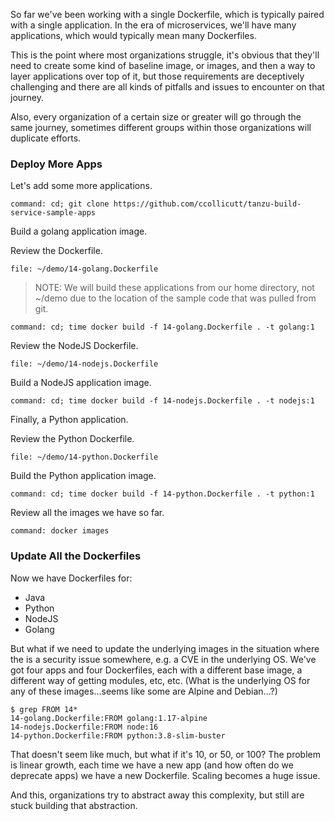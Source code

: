 So far we've been working with a single Dockerfile, which is typically paired with a single application. In the era of microservices, we'll have many applications, which would typically mean many Dockerfiles.

This is the point where most organizations struggle, it's obvious that they'll need to create some kind of baseline image, or images, and then a way to layer applications over top of it, but those requirements are deceptively challenging and there are all kinds of pitfalls and issues to encounter on that journey.

Also, every organization of a certain size or greater will go through the same journey, sometimes different groups within those organizations will duplicate efforts.

### Deploy More Apps

Let's add some more applications.

```terminal:execute
command: cd; git clone https://github.com/ccollicutt/tanzu-build-service-sample-apps
```

Build a golang application image.

Review the Dockerfile.

```editor:open-file
file: ~/demo/14-golang.Dockerfile
```

>NOTE: We will build these applications from our home directory, not ~/demo due to the location of the sample code that was pulled from git.

```terminal:execute
command: cd; time docker build -f 14-golang.Dockerfile . -t golang:1
```

Review the NodeJS Dockerfile.

```editor:open-file
file: ~/demo/14-nodejs.Dockerfile
```

Build a NodeJS application image.

```terminal:execute
command: cd; time docker build -f 14-nodejs.Dockerfile . -t nodejs:1
```

Finally, a Python application.

Review the Python Dockerfile.

```editor:open-file
file: ~/demo/14-python.Dockerfile
```

Build the Python application image.

```terminal:execute
command: cd; time docker build -f 14-python.Dockerfile . -t python:1
```

Review all the images we have so far.

```terminal:execute
command: docker images
```

### Update All the Dockerfiles

Now we have Dockerfiles for:

* Java
* Python
* NodeJS
* Golang

But what if we need to update the underlying images in the situation where the is a security issue somewhere, e.g. a CVE in the underlying OS. We've got four apps and four Dockerfiles, each with a different base image, a different way of getting modules, etc, etc. (What is the underlying OS for any of these images...seems like some are Alpine and Debian...?)

```
$ grep FROM 14*
14-golang.Dockerfile:FROM golang:1.17-alpine
14-nodejs.Dockerfile:FROM node:16
14-python.Dockerfile:FROM python:3.8-slim-buster
```

That doesn't seem like much, but what if it's 10, or 50, or 100? The problem is linear growth, each time we have a new app (and how often do we deprecate apps) we have a new Dockerfile. Scaling becomes a huge issue.

And this, organizations try to abstract away this complexity, but still are stuck building that abstraction.